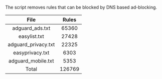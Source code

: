 The script removes rules that can be blocked by DNS based ad-blocking.


| File | Rules |
|:----:|:-----:|
| adguard_ads.txt | 65360 |
| easylist.txt | 27428 |
| adguard_privacy.txt | 22325 |
| easyprivacy.txt | 6303 |
| adguard_mobile.txt | 5353 |
| Total | 126769 |